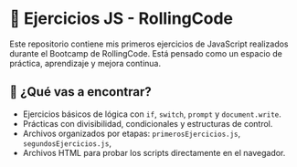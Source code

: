 

# 🧠 Ejercicios JS - RollingCode

Este repositorio contiene mis primeros ejercicios de JavaScript realizados durante el Bootcamp de RollingCode. Está pensado como un espacio de práctica, aprendizaje y mejora continua.

## 🚀 ¿Qué vas a encontrar?

- Ejercicios básicos de lógica con `if`, `switch`, `prompt` y `document.write`.
- Prácticas con divisibilidad, condicionales y estructuras de control.
- Archivos organizados por etapas: `primerosEjercicios.js`, `segundosEjercicios.js`, 
- Archivos HTML para probar los scripts directamente en el navegador.






